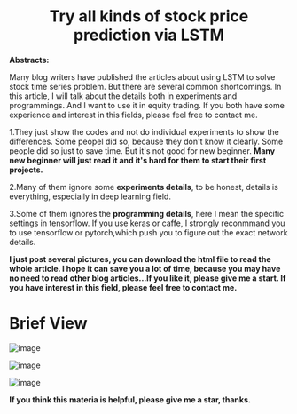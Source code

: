 # <center> Try all kinds of stock price prediction via LSTM</center>

**Abstracts:** 

Many blog writers have published the articles about using LSTM to solve stock time series problem. But there are several common shortcomings. In this article, I will talk about the details both in experiments and programmings. And I want to use it in equity trading. If you both have some experience and interest in this fields, please feel free to contact me.

1.They just show the codes and not do individual experiments to show the differences. Some peopel did so, because they don't know it clearly. Some people did so just to save time. But it's not good for new beginner. **Many new beginner will just read it and it's hard for them to start their first projects.**

2.Many of them ignore some **experiments details**, to be honest, details is everything, especially in deep learning field. 

3.Some of them ignores the **programming details**, here I mean the specific settings in tensorflow. If you use keras or caffe, I strongly reconmmand you to use tensorflow or pytorch,which push you to figure out the exact network details.

**I just post several pictures, you can download the html file to read the whole article. I hope it can save you a lot of time, because you may have no need to read other blog articles...If you like it, please give me a start. If you have interest in this field, please feel free to contact me.**


# Brief View

![image](https://github.com/ThuAlexFang/Summary_LSTM_Stock_Price/blob/master/pictures/1.PNG)

![image](https://github.com/ThuAlexFang/Summary_LSTM_Stock_Price/blob/master/pictures/3.PNG)

![image](https://github.com/ThuAlexFang/Summary_LSTM_Stock_Price/blob/master/pictures/4.PNG)

**If you think this materia is helpful, please give me a star, thanks.**
